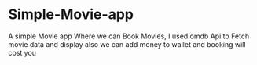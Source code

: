 # Simple-Movie-app
A simple Movie app Where we can Book Movies, I used omdb Api to Fetch movie data and display also we can add money to wallet and booking will cost you
